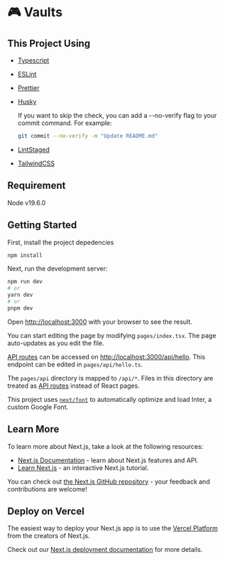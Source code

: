 # 🎮 Vaults

## This Project Using

- [Typescript](https://www.typescriptlang.org/)
- [ESLint](https://eslint.org/docs/user-guide/getting-started)
- [Prettier](https://prettier.io/)
- [Husky](https://github.com/typicode/husky)

  If you want to skip the check, you can add a --no-verify flag to your commit command. For example:

  ```bash
  git commit --no-verify -m "Update README.md"
  ```

- [LintStaged](https://github.com/okonet/lint-staged)
- [TailwindCSS](https://tailwindcss.com/)

## Requirement

Node v19.6.0

## Getting Started

First, install the project depedencies

```bash
npm install
```

Next, run the development server:

```bash
npm run dev
# or
yarn dev
# or
pnpm dev
```

Open [http://localhost:3000](http://localhost:3000) with your browser to see the result.

You can start editing the page by modifying `pages/index.tsx`. The page auto-updates as you edit the file.

[API routes](https://nextjs.org/docs/api-routes/introduction) can be accessed on [http://localhost:3000/api/hello](http://localhost:3000/api/hello). This endpoint can be edited in `pages/api/hello.ts`.

The `pages/api` directory is mapped to `/api/*`. Files in this directory are treated as [API routes](https://nextjs.org/docs/api-routes/introduction) instead of React pages.

This project uses [`next/font`](https://nextjs.org/docs/basic-features/font-optimization) to automatically optimize and load Inter, a custom Google Font.

## Learn More

To learn more about Next.js, take a look at the following resources:

- [Next.js Documentation](https://nextjs.org/docs) - learn about Next.js features and API.
- [Learn Next.js](https://nextjs.org/learn) - an interactive Next.js tutorial.

You can check out [the Next.js GitHub repository](https://github.com/vercel/next.js/) - your feedback and contributions are welcome!

## Deploy on Vercel

The easiest way to deploy your Next.js app is to use the [Vercel Platform](https://vercel.com/new?utm_medium=default-template&filter=next.js&utm_source=create-next-app&utm_campaign=create-next-app-readme) from the creators of Next.js.

Check out our [Next.js deployment documentation](https://nextjs.org/docs/deployment) for more details.
